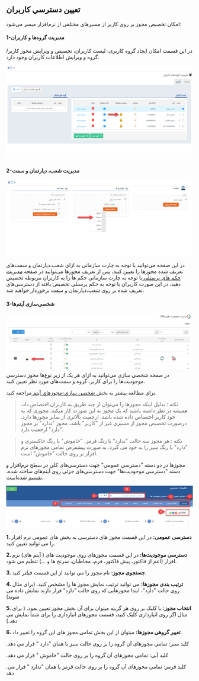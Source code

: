 ﻿## تعيين دسترسي کاربران
  امکان تخصیص مجوز بر روی کاربر از مسیر‌های مختلفی از نرم‌افزار میسر می‌شود:   
  
   ####  1-مدیریت گروه‌ها و کاربران 
در این قسمت امکان ایجاد گروه کاربری، لیست کاربران، تخصیص و ويرايش مجوز کاربر/گروه و ویرایش اطلاعات کاربران وجود دارد.

   ![](1.png)


#### 2-مدیریت شعب، دپارتمان و سمت

   ![](2.png)

در این صفحه می‌توانید با توجه به چارت سازمانی به ازای  شعب،دپارتمان و سمت‌های تعریف شده مجوز‌ها را تعیین کنید، پس از تعریف مجوزها می‌توانید در صفحه [ مدیریت حکم های پرسنلی ](https://github.com/1stco/PayamGostarDocs/blob/master/help%202.5.4/Settings/Personnel-command-management/Personnel-command-management.md) با توجه به چارت سازمانی حکم ها را به کاربران مربوطه تخصیص دهید، در این صورت کاربران با توجه به حکم پرسنلی تخصیص یافته از دسترسی‌های تعریف شده بر روی شعب،دپارتمان و سمت برخوردار خواهند شد.


#### 3-شخصی‌سازی آیتم‌ها


![](3.png)
در صفحه شخصی سازی می‌توانید به ازای هر  یک از زیر نوع‌ها مجوز دسترسی موجودیت‌ها را برای کاربر، گروه و سمت‌های  مورد نظر  تعیین  کنید. 
 
   برای مطالعه بیشتر به بخش[ شخصی سازی-مجوزهای آیتم ](https://github.com/1stco/PayamGostarDocs/blob/master/help%202.5.4/Settings/Personalization-crm/Overview/General-information/Item-permissions/Item-permissions.md)مراجعه کنید.

>نکته : بدلیل اینکه مجوزها را می‌توان از چند طریق به کاربران اختصاص داد، همیشه در نظر داشته باشید که یک مجوز به این صورت کار میکند:
 مجوزی که به خود کاربر اختصاص داده شده باشد، ارجعیت بالاتری از سایر مجوز‌ها دارد. درصورت تخصيص مجوز از مسيري غير از "کاربر" باشد، مجوز "ندارد" بر مجوز "دارد" ارجعیت دارد.

> نکته : هر مجوز سه حالت "ندارد" با رنگ قرمز، "خاموش" با رنگ خاکستری و "دارد" با رنگ سبز را به خود می گیرد. به صورت پیشفرض تمامی مجوزهای نرم افزار بر روی حالت "خاموش" است.

مجوزها در دو دسته "دسترسی عمومی" جهت دسترسی‌های کلی در سطح نرم‌افزار و دسته "دسترسی موجودیت‌ها" جهت دسترسی‌های جزئی روی آیتم‌های ساخته شده، تقسیم شده‌است.

![](Privileges11.png)

**1. دسترسی عمومی:** در این قسمت مجوز های دسترسی به بخش های عمومی نرم افزار را می توانید تعیین کنید.

**2. دسترسی موجودیت‌ها:** در این قسمت مجوزهای روی موجودیت های ( آیتم های) نرم افزار (اعم از فاکتور، پیش فاکتور، فرم، مخاطبان، سرنخ ها و ...) تنظیم می شود.

**3. جستجوی مجوز:** نام مجوز را می توانید از این قسمت فیلتر کنید.

**4. ترتیب بندی مجوزها:** می توانید ترتیب نمایش مجوز ها را مشخص کنید. (برای مثال روی حالت "دارد"، ابتدا مجوزهایی که روی حالت "دارد" قرار دارند نمایش داده می شوند)

**5.  انتخاب مجوز:** با کلیک بر روی هر گزینه میتوان برای آن بخش مجوز تعیین نمود. ( برای مثال اگر روی انبارداری کلیک کنید، قسمت مجوزهای انبارداری را برای شما نمایش می دهد.)

**6.  تغییر گروهی مجوزها:**  میتوان از این بخش تمامی مجوز های این گروه را تغییر داد.

.کلید سبز: تمامی مجوزهای آن گروه را بر روی حالت سبز یا همان "دارد " قرار می دهد

.کلید آبی: تمامی مجوزهای آن گروه را بر روی حالت "خاموش " قرار می دهد

.کلید قرمز: تمامی مجوزهای آن گروه را بر روی حالت قرمز یا همان "ندارد " قرار می دهد



